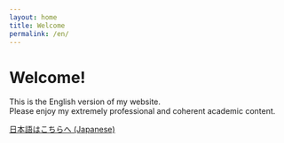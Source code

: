 ```yaml
---
layout: home
title: Welcome
permalink: /en/
---
```


# Welcome!

This is the English version of my website.  
Please enjoy my extremely professional and coherent academic content.

[日本語はこちらへ (Japanese)](/jp/)


